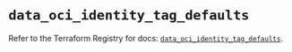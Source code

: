 # `data_oci_identity_tag_defaults`

Refer to the Terraform Registry for docs: [`data_oci_identity_tag_defaults`](https://registry.terraform.io/providers/oracle/oci/6.18.0/docs/data-sources/identity_tag_defaults).
